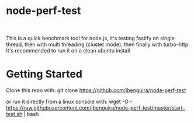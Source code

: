 # node-perf-test

<br/>

This is a quick benchmark tool for node.js, it's testing fastify on single thread, then with multi threading (cluster mode), then finally with turbo-http
It's recommended to run it on a clean ubuntu install

# Getting Started

Clone this repo with:
git clone https://github.com/jbenguira/node-perf-test

or run it directly from a linux console with:
wget -O - https://raw.githubusercontent.com/jbenguira/node-perf-test/master/start-test.sh | bash

<br/><br/>